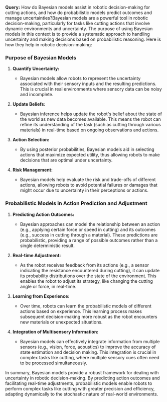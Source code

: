 **Query:** How do Bayesian models assist in robotic decision-making for cutting actions, and how do probabilistic models predict outcomes and manage uncertainties?Bayesian models are a powerful tool in robotic decision-making, particularly for tasks like cutting actions that involve dynamic environments and uncertainty. The purpose of using Bayesian models in this context is to provide a systematic approach to handling uncertainty and making decisions based on probabilistic reasoning. Here is how they help in robotic decision-making:

### Purpose of Bayesian Models

1. **Quantify Uncertainty:**
   - Bayesian models allow robots to represent the uncertainty associated with their sensory inputs and the resulting predictions. This is crucial in real environments where sensory data can be noisy and incomplete.

2. **Update Beliefs:**
   - Bayesian inference helps update the robot's belief about the state of the world as new data becomes available. This means the robot can refine its understanding of the task (such as cutting through various materials) in real-time based on ongoing observations and actions.

3. **Action Selection:**
   - By using posterior probabilities, Bayesian models aid in selecting actions that maximize expected utility, thus allowing robots to make decisions that are optimal under uncertainty.

4. **Risk Management:**
   - Bayesian models help evaluate the risk and trade-offs of different actions, allowing robots to avoid potential failures or damages that might occur due to uncertainty in their perceptions or actions.

### Probabilistic Models in Action Prediction and Adjustment

1. **Predicting Action Outcomes:**
   - Bayesian approaches can model the relationship between an action (e.g., applying certain force or speed in cutting) and its outcomes (e.g., success in cutting through a material). These predictions are probabilistic, providing a range of possible outcomes rather than a single deterministic result.

2. **Real-time Adjustment:**
   - As the robot receives feedback from its actions (e.g., a sensor indicating the resistance encountered during cutting), it can update its probability distributions over the state of the environment. This enables the robot to adjust its strategy, like changing the cutting angle or force, in real-time.

3. **Learning from Experience:**
   - Over time, robots can learn the probabilistic models of different actions based on experience. This learning process makes subsequent decision-making more robust as the robot encounters new materials or unexpected situations.

4. **Integration of Multisensory Information:**
   - Bayesian models can effectively integrate information from multiple sensors (e.g., vision, force, acoustics) to improve the accuracy of state estimation and decision making. This integration is crucial in complex tasks like cutting, where multiple sensory cues often need to be processed simultaneously.

In summary, Bayesian models provide a robust framework for dealing with uncertainty in robotic decision-making. By predicting action outcomes and facilitating real-time adjustments, probabilistic models enable robots to perform complex tasks like cutting with greater precision and efficiency, adapting dynamically to the stochastic nature of real-world environments.